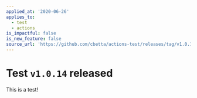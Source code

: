 ```yaml
---
applied_at: '2020-06-26'
applies_to:
  - test
  - actions
is_impactful: false
is_new_feature: false
source_url: 'https://github.com/cbetta/actions-test/releases/tag/v1.0.14'
---
```


# Test `v1.0.14` released

This is a test!
